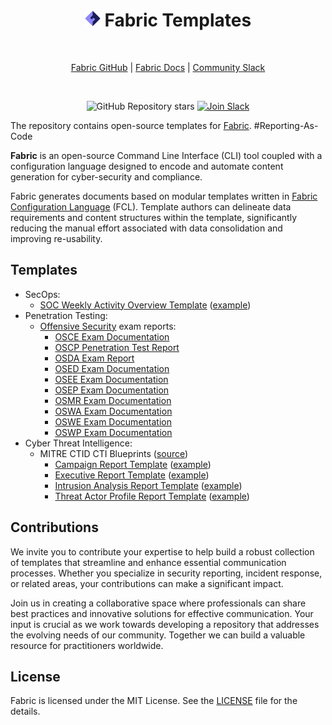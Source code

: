 <!-- markdownlint-disable -->

<div align="center">
  
# <img src=".github/fabric.svg" alt="Fabric logo" width="25px"/> Fabric Templates

<br/>

[Fabric GitHub](https://github.com/blackstork-io/fabric) | [Fabric Docs](https://blackstork.io/fabric/docs/) | [Community Slack](https://fabric-community.slack.com/)

<br/>

![GitHub Repository stars](https://img.shields.io/github/stars/blackstork-io/fabric-templates?style=social)
[![Join Slack](https://img.shields.io/badge/slack-join-8F87F7)](https://fabric-community.slack.com/)

</div>

The repository contains open-source templates for [Fabric](https://github.com/blackstork-io/fabric). #Reporting-As-Code

**Fabric** is an open-source Command Line Interface (CLI) tool coupled with a configuration language designed to encode and automate content generation for cyber-security and compliance.

Fabric generates documents based on modular templates written in [Fabric Configuration Language](https://blackstork.io/fabric/docs/language/) (FCL). Template authors can delineate data requirements and content structures within the template, significantly reducing the manual effort associated with data consolidation and improving re-usability.

## Templates

- SecOps:
    - [SOC Weekly Activity Overview Template](https://github.com/blackstork-io/fabric-templates/tree/main/cybersec/secops/soc-weekly-activity-overview-elastic-security.fabric) ([example](https://github.com/blackstork-io/fabric-templates/tree/main/cybersec/secops/soc-weekly-activity-overview-elastic-security.md))
- Penetration Testing:
  - [Offensive Security](https://www.offsec.com/) exam reports:
    - [OSCE Exam Documentation](https://github.com/blackstork-io/fabric-templates/tree/main/cybersec/pentesting/offsec-osce-exam-report.fabric)
    - [OSCP Penetration Test Report](https://github.com/blackstork-io/fabric-templates/tree/main/cybersec/pentesting/offsec-oscp-exam-report.fabric)
    - [OSDA Exam Report](https://github.com/blackstork-io/fabric-templates/tree/main/cybersec/pentesting/offsec-osda-exam-report.fabric)
    - [OSED Exam Documentation](https://github.com/blackstork-io/fabric-templates/tree/main/cybersec/pentesting/offsec-osed-exam-report.fabric)
    - [OSEE Exam Documentation](https://github.com/blackstork-io/fabric-templates/tree/main/cybersec/pentesting/offsec-osee-exam-report.fabric)
    - [OSEP Exam Documentation](https://github.com/blackstork-io/fabric-templates/tree/main/cybersec/pentesting/offsec-osep-exam-report.fabric)
    - [OSMR Exam Documentation](https://github.com/blackstork-io/fabric-templates/tree/main/cybersec/pentesting/offsec-osmr-exam-report.fabric)
    - [OSWA Exam Documentation](https://github.com/blackstork-io/fabric-templates/tree/main/cybersec/pentesting/offsec-oswa-exam-report.fabric)
    - [OSWE Exam Documentation](https://github.com/blackstork-io/fabric-templates/tree/main/cybersec/pentesting/offsec-oswe-exam-report.fabric)
    - [OSWP Exam Documentation](https://github.com/blackstork-io/fabric-templates/tree/main/cybersec/pentesting/offsec-oswp-exam-report.fabric)
- Cyber Threat Intelligence:
  - MITRE CTID CTI Blueprints ([source](https://mitre-engenuity.org/cybersecurity/center-for-threat-informed-defense/our-work/cti-blueprints/))
    - [Campaign Report Template](https://github.com/blackstork-io/fabric-templates/tree/main/cybersec/cti/mitre-ctid-campaign-report.fabric) ([example](https://github.com/blackstork-io/fabric-templates/tree/main/cybersec/cti/mitre-ctid-campaign-report.md))
    - [Executive Report Template](https://github.com/blackstork-io/fabric-templates/tree/main/cybersec/cti/mitre-ctid-executive-report.fabric) ([example](https://github.com/blackstork-io/fabric-templates/tree/main/cybersec/cti/mitre-ctid-executive-report.md))
    - [Intrusion Analysis Report Template](https://github.com/blackstork-io/fabric-templates/tree/main/cybersec/cti/mitre-ctid-intrusion-analysis-report.fabric) ([example](https://github.com/blackstork-io/fabric-templates/tree/main/cybersec/cti/mitre-ctid-intrusion-analysis-report.md))
    - [Threat Actor Profile Report Template](https://github.com/blackstork-io/fabric-templates/tree/main/cybersec/cti/mitre-ctid-threat-actor-profile-report.fabric) ([example](https://github.com/blackstork-io/fabric-templates/tree/main/cybersec/cti/mitre-ctid-threat-actor-profile-report.md))

## Contributions

We invite you to contribute your expertise to help build a robust collection of templates that streamline and enhance essential communication processes. Whether you specialize in security reporting, incident response, or related areas, your contributions can make a significant impact.

Join us in creating a collaborative space where professionals can share best practices and innovative solutions for effective communication. Your input is crucial as we work towards developing a repository that addresses the evolving needs of our community. Together we can build a valuable resource for practitioners worldwide.

## License

Fabric is licensed under the MIT License. See the [LICENSE](LICENSE) file for the details.
